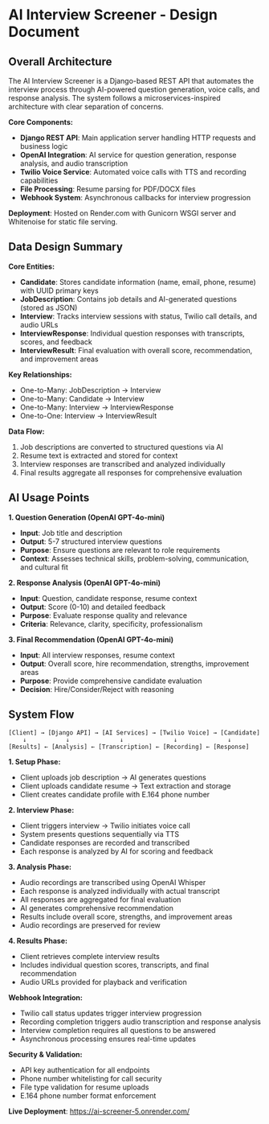 # AI Interview Screener - Design Document

## Overall Architecture

The AI Interview Screener is a Django-based REST API that automates the interview process through AI-powered question generation, voice calls, and response analysis. The system follows a microservices-inspired architecture with clear separation of concerns.

**Core Components:**
- **Django REST API**: Main application server handling HTTP requests and business logic
- **OpenAI Integration**: AI service for question generation, response analysis, and audio transcription
- **Twilio Voice Service**: Automated voice calls with TTS and recording capabilities
- **File Processing**: Resume parsing for PDF/DOCX files
- **Webhook System**: Asynchronous callbacks for interview progression

**Deployment**: Hosted on Render.com with Gunicorn WSGI server and Whitenoise for static file serving.

## Data Design Summary

**Core Entities:**
- **Candidate**: Stores candidate information (name, email, phone, resume) with UUID primary keys
- **JobDescription**: Contains job details and AI-generated questions (stored as JSON)
- **Interview**: Tracks interview sessions with status, Twilio call details, and audio URLs
- **InterviewResponse**: Individual question responses with transcripts, scores, and feedback
- **InterviewResult**: Final evaluation with overall score, recommendation, and improvement areas

**Key Relationships:**
- One-to-Many: JobDescription → Interview
- One-to-Many: Candidate → Interview  
- One-to-Many: Interview → InterviewResponse
- One-to-One: Interview → InterviewResult

**Data Flow:**
1. Job descriptions are converted to structured questions via AI
2. Resume text is extracted and stored for context
3. Interview responses are transcribed and analyzed individually
4. Final results aggregate all responses for comprehensive evaluation

## AI Usage Points

**1. Question Generation (OpenAI GPT-4o-mini)**
- **Input**: Job title and description
- **Output**: 5-7 structured interview questions
- **Purpose**: Ensure questions are relevant to role requirements
- **Context**: Assesses technical skills, problem-solving, communication, and cultural fit

**2. Response Analysis (OpenAI GPT-4o-mini)**
- **Input**: Question, candidate response, resume context
- **Output**: Score (0-10) and detailed feedback
- **Purpose**: Evaluate response quality and relevance
- **Criteria**: Relevance, clarity, specificity, professionalism

**3. Final Recommendation (OpenAI GPT-4o-mini)**
- **Input**: All interview responses, resume context
- **Output**: Overall score, hire recommendation, strengths, improvement areas
- **Purpose**: Provide comprehensive candidate evaluation
- **Decision**: Hire/Consider/Reject with reasoning

## System Flow

```
[Client] → [Django API] → [AI Services] → [Twilio Voice] → [Candidate]
    ↓           ↓              ↓              ↓              ↓
[Results] ← [Analysis] ← [Transcription] ← [Recording] ← [Response]
```

**1. Setup Phase:**
- Client uploads job description → AI generates questions
- Client uploads candidate resume → Text extraction and storage
- Client creates candidate profile with E.164 phone number

**2. Interview Phase:**
- Client triggers interview → Twilio initiates voice call
- System presents questions sequentially via TTS
- Candidate responses are recorded and transcribed
- Each response is analyzed by AI for scoring and feedback

**3. Analysis Phase:**
- Audio recordings are transcribed using OpenAI Whisper
- Each response is analyzed individually with actual transcript
- All responses are aggregated for final evaluation
- AI generates comprehensive recommendation
- Results include overall score, strengths, and improvement areas
- Audio recordings are preserved for review

**4. Results Phase:**
- Client retrieves complete interview results
- Includes individual question scores, transcripts, and final recommendation
- Audio URLs provided for playback and verification

**Webhook Integration:**
- Twilio call status updates trigger interview progression
- Recording completion triggers audio transcription and response analysis
- Interview completion requires all questions to be answered
- Asynchronous processing ensures real-time updates

**Security & Validation:**
- API key authentication for all endpoints
- Phone number whitelisting for call security
- File type validation for resume uploads
- E.164 phone number format enforcement

**Live Deployment**: https://ai-screener-5.onrender.com/
